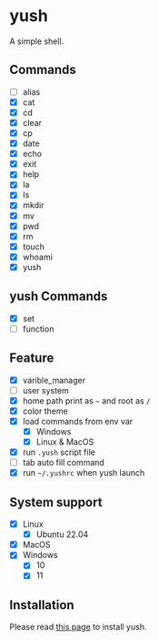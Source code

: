 # yush

A simple shell.  

## Commands

- [ ] alias
- [x] cat
- [x] cd
- [x] clear
- [x] cp
- [x] date
- [x] echo
- [x] exit
- [x] help
- [x] la
- [x] ls
- [x] mkdir
- [x] mv
- [x] pwd
- [x] rm
- [x] touch
- [x] whoami
- [x] yush

## yush Commands

- [x] set
- [ ] function

## Feature

- [x] varible_manager
- [ ] user system
- [x] home path print as `~` and root as `/`
- [x] color theme
- [x] load commands from env var
    - [x] Windows
    - [x] Linux & MacOS
- [x] run `.yush` script file
- [ ] tab auto fill command
- [x] run `~/.yushrc` when yush launch

## System support

- [x] Linux
    - [x] Ubuntu 22.04
- [x] MacOS
- [x] Windows
    - [x] 10
    - [x] 11

## Installation

Please read [this page](./docs/tutorial.md) to install yush.
